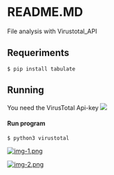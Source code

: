 # README.MD
File analysis with Virustotal_API
## Requeriments
```
$ pip install tabulate
```
## Running
You need the VirusTotal Api-key
![](https://files.readme.io/73a8178-Screen_Shot_2019-10-16_at_3.51.46_PM.png)

#### Run program
```
$ python3 virustotal
```
 
[![img-1.png](https://i.postimg.cc/NF7XLNhp/img-1.png)](https://postimg.cc/1VXXjr3q)

[![img-2.png](https://i.postimg.cc/TwnLHkPf/img-2.png)](https://postimg.cc/YGqCvzgs)
